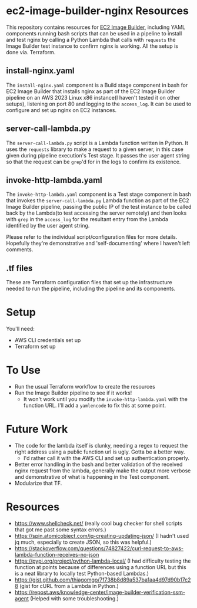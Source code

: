 # ec2-image-builder-nginx Resources

This repository contains resources for [EC2 Image Builder](https://aws.amazon.com/image-builder/), including YAML components running bash scripts that can be used in a pipeline to install and test nginx by calling a Python Lambda that calls with `requests` the Image Builder test instance to confirm nginx is working. All the setup is done via. Terraform.

## install-nginx.yaml

The `install-nginx.yaml` component is a Build stage component in bash for EC2 Image Builder that installs nginx as part of the EC2 Image Builder pipeline on an AWS 2023 Linux x86 instance(I haven't tested it on other setups), listening on port 80 and logging to the `access_log`. It can be used to configure and set up nginx on EC2 instances.

## server-call-lambda.py

The `server-call-lambda.py` script is a Lambda function written in Python. It uses the `requests` library to make a request to a given server, in this case given during pipeline execution's Test stage. It passes the user agent string so that the request can be `grep`'d for in the logs to confirm its existence.

## invoke-http-lambda.yaml

The `invoke-http-lambda.yaml` component is a Test stage component in bash that invokes the `server-call-lambda.py` Lambda function as part of the EC2 Image Builder pipeline, passing the public IP of the test instance to be called back by the Lambda(to test accessing the server remotely) and then looks with `grep` in the `access_log` for the resultant entry from the Lambda identified by the user agent string.

Please refer to the individual script/configuration files for more details. Hopefully they're demonstrative and 'self-documenting' where I haven't left comments.

## .tf files

These are Terraform configuration files that set up the infrastructure needed to run the pipeline, including the pipeline and its components.

# Setup

You'll need:

- AWS CLI credentials set up
- Terraform set up

# To Use

- Run the usual Terraform workflow to create the resources
- Run the Image Builder pipeline to see if it works!
  - It won't work until you modify the `invoke-http-lambda.yaml` with the function URL. I'll add a `yamlencode` to fix this at some point.

# Future Work

- The code for the lambda itself is clunky, needing a regex to request the right address using a public function url is ugly. Gotta be a better way.
  - I'd rather call it with the AWS CLI and set up authentication properly.
- Better error handling in the bash and better validation of the received nginx request from the lambda, generally make the output more verbose and demonstrative of what is happening in the Test component.
- Modularize that TF.

# Resources

- https://www.shellcheck.net/ (really cool bug checker for shell scripts that got me past some syntax errors.)
- https://spin.atomicobject.com/jq-creating-updating-json/ (I hadn't used jq much, especially to create JSON, so this was helpful.)
- https://stackoverflow.com/questions/74827422/curl-request-to-aws-lambda-function-receives-no-json
- https://pypi.org/project/python-lambda-local/ (I had difficulty testing the function at points because of differences using a function URL but this is a neat library to locally test Python-based Lambdas.)
- https://gist.github.com/thiagomgo/7f738b8d89a537ba1aa4d97d90b17c28 (gist for cURL from a Lambda in Python.)
- https://repost.aws/knowledge-center/image-builder-verification-ssm-agent (Helped with some troubleshooting.)

